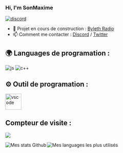 ### Hi, I'm SonMaxime

[![discord](https://discord.com/api/guilds/715493005045268541/widget.png)](https://discord.gg/78M3hSt)



- 🔭 Projet en cours de construction : [Byleth Radio](https://github.com/SonMaxime/ByltehRadio.JS)
- 📫 Comment me contacter : [Discord](https://discord.gg/78M3hSt) / [Twitter](twitter.com/sonmaximeapx)


## 🌍 Languages de programation :
<p>
  <img alt="js" src="https://img.shields.io/badge/-Javascript-FFEE00?style=flat-square&logo=javascript&logoColor=black" />
  <img alt="c++" src="https://img.shields.io/badge/-C++-21B500?style=flat-square&logo=C++&logoColor=white" />
</p>

## ⚙️ Outil de programation :
<p>
  <img alt="vscode" width="50px" src="https://upload.wikimedia.org/wikipedia/commons/thumb/9/9a/Visual_Studio_Code_1.35_icon.svg/512px-Visual_Studio_Code_1.35_icon.svg.png"/>
</p>
  
## Compteur de visite :
<p align="left"> 
  <img src="https://profile-counter.glitch.me/SonMaxime/count.svg" />
</p>

<img align="left" alt="Mes stats Github" src="https://github-readme-stats.vercel.app/api?username=SonMaxime&show_icons=true&hide_border=true" />
<img align="left" alt="Mes languages les plus utilisés" src="https://github-readme-stats.vercel.app/api/top-langs?username=derpinou&show_icons=true&theme=tokyonight&layout=compact" />
